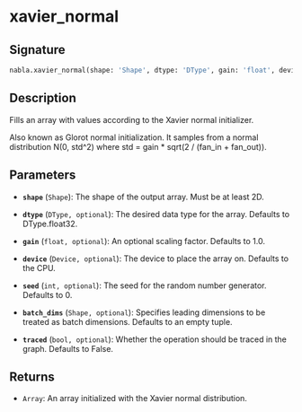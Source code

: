 # xavier_normal

## Signature

```python
nabla.xavier_normal(shape: 'Shape', dtype: 'DType', gain: 'float', device: 'Device', seed: 'int', batch_dims: 'Shape', traced: 'bool') -> 'Array'
```

## Description

Fills an array with values according to the Xavier normal initializer.

Also known as Glorot normal initialization. It samples from a normal
distribution N(0, std^2) where std = gain * sqrt(2 / (fan_in + fan_out)).

## Parameters

- **`shape`** (`Shape`): The shape of the output array. Must be at least 2D.

- **`dtype`** (`DType, optional`): The desired data type for the array. Defaults to DType.float32.

- **`gain`** (`float, optional`): An optional scaling factor. Defaults to 1.0.

- **`device`** (`Device, optional`): The device to place the array on. Defaults to the CPU.

- **`seed`** (`int, optional`): The seed for the random number generator. Defaults to 0.

- **`batch_dims`** (`Shape, optional`): Specifies leading dimensions to be treated as batch dimensions. Defaults to an empty tuple.

- **`traced`** (`bool, optional`): Whether the operation should be traced in the graph. Defaults to False.

## Returns

- `Array`: An array initialized with the Xavier normal distribution.

